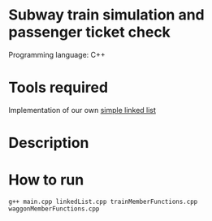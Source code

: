 # Subway train simulation and passenger ticket check

Programming language: C++

# Tools required

Implementation of our own [simple linked list]()

# Description




# How to run

```
g++ main.cpp linkedList.cpp trainMemberFunctions.cpp waggonMemberFunctions.cpp
```
